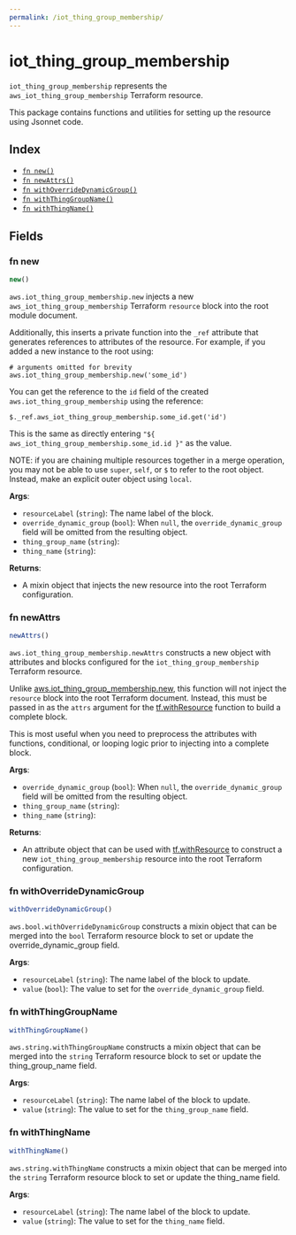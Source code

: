 ```yaml
---
permalink: /iot_thing_group_membership/
---
```


# iot_thing_group_membership

`iot_thing_group_membership` represents the `aws_iot_thing_group_membership` Terraform resource.



This package contains functions and utilities for setting up the resource using Jsonnet code.


## Index

* [`fn new()`](#fn-new)
* [`fn newAttrs()`](#fn-newattrs)
* [`fn withOverrideDynamicGroup()`](#fn-withoverridedynamicgroup)
* [`fn withThingGroupName()`](#fn-withthinggroupname)
* [`fn withThingName()`](#fn-withthingname)

## Fields

### fn new

```ts
new()
```


`aws.iot_thing_group_membership.new` injects a new `aws_iot_thing_group_membership` Terraform `resource`
block into the root module document.

Additionally, this inserts a private function into the `_ref` attribute that generates references to attributes of the
resource. For example, if you added a new instance to the root using:

    # arguments omitted for brevity
    aws.iot_thing_group_membership.new('some_id')

You can get the reference to the `id` field of the created `aws.iot_thing_group_membership` using the reference:

    $._ref.aws_iot_thing_group_membership.some_id.get('id')

This is the same as directly entering `"${ aws_iot_thing_group_membership.some_id.id }"` as the value.

NOTE: if you are chaining multiple resources together in a merge operation, you may not be able to use `super`, `self`,
or `$` to refer to the root object. Instead, make an explicit outer object using `local`.

**Args**:
  - `resourceLabel` (`string`): The name label of the block.
  - `override_dynamic_group` (`bool`):  When `null`, the `override_dynamic_group` field will be omitted from the resulting object.
  - `thing_group_name` (`string`): 
  - `thing_name` (`string`): 

**Returns**:
- A mixin object that injects the new resource into the root Terraform configuration.


### fn newAttrs

```ts
newAttrs()
```


`aws.iot_thing_group_membership.newAttrs` constructs a new object with attributes and blocks configured for the `iot_thing_group_membership`
Terraform resource.

Unlike [aws.iot_thing_group_membership.new](#fn-iot_thing_group_membershipnew), this function will not inject the `resource`
block into the root Terraform document. Instead, this must be passed in as the `attrs` argument for the
[tf.withResource](https://github.com/tf-libsonnet/core/tree/main/docs#fn-withresource) function to build a complete block.

This is most useful when you need to preprocess the attributes with functions, conditional, or looping logic prior to
injecting into a complete block.

**Args**:
  - `override_dynamic_group` (`bool`):  When `null`, the `override_dynamic_group` field will be omitted from the resulting object.
  - `thing_group_name` (`string`): 
  - `thing_name` (`string`): 

**Returns**:
  - An attribute object that can be used with [tf.withResource](https://github.com/tf-libsonnet/core/tree/main/docs#fn-withresource) to construct a new `iot_thing_group_membership` resource into the root Terraform configuration.


### fn withOverrideDynamicGroup

```ts
withOverrideDynamicGroup()
```

`aws.bool.withOverrideDynamicGroup` constructs a mixin object that can be merged into the `bool`
Terraform resource block to set or update the override_dynamic_group field.



**Args**:
  - `resourceLabel` (`string`): The name label of the block to update.
  - `value` (`bool`): The value to set for the `override_dynamic_group` field.


### fn withThingGroupName

```ts
withThingGroupName()
```

`aws.string.withThingGroupName` constructs a mixin object that can be merged into the `string`
Terraform resource block to set or update the thing_group_name field.



**Args**:
  - `resourceLabel` (`string`): The name label of the block to update.
  - `value` (`string`): The value to set for the `thing_group_name` field.


### fn withThingName

```ts
withThingName()
```

`aws.string.withThingName` constructs a mixin object that can be merged into the `string`
Terraform resource block to set or update the thing_name field.



**Args**:
  - `resourceLabel` (`string`): The name label of the block to update.
  - `value` (`string`): The value to set for the `thing_name` field.
